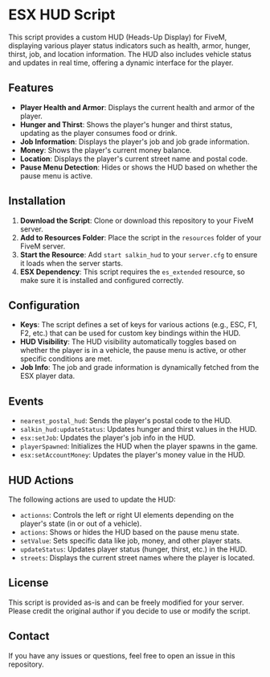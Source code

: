 # ESX HUD Script

This script provides a custom HUD (Heads-Up Display) for FiveM, displaying various player status indicators such as health, armor, hunger, thirst, job, and location information. The HUD also includes vehicle status and updates in real time, offering a dynamic interface for the player.

## Features

- **Player Health and Armor**: Displays the current health and armor of the player.
- **Hunger and Thirst**: Shows the player's hunger and thirst status, updating as the player consumes food or drink.
- **Job Information**: Displays the player's job and job grade information.
- **Money**: Shows the player's current money balance.
- **Location**: Displays the player's current street name and postal code.
- **Pause Menu Detection**: Hides or shows the HUD based on whether the pause menu is active.

## Installation

1. **Download the Script**: Clone or download this repository to your FiveM server.
2. **Add to Resources Folder**: Place the script in the `resources` folder of your FiveM server.
3. **Start the Resource**: Add `start salkin_hud` to your `server.cfg` to ensure it loads when the server starts.
4. **ESX Dependency**: This script requires the `es_extended` resource, so make sure it is installed and configured correctly.

## Configuration

- **Keys**: The script defines a set of keys for various actions (e.g., ESC, F1, F2, etc.) that can be used for custom key bindings within the HUD.
- **HUD Visibility**: The HUD visibility automatically toggles based on whether the player is in a vehicle, the pause menu is active, or other specific conditions are met.
- **Job Info**: The job and grade information is dynamically fetched from the ESX player data.

## Events

- `nearest_postal_hud`: Sends the player's postal code to the HUD.
- `salkin_hud:updateStatus`: Updates hunger and thirst values in the HUD.
- `esx:setJob`: Updates the player's job info in the HUD.
- `playerSpawned`: Initializes the HUD when the player spawns in the game.
- `esx:setAccountMoney`: Updates the player's money value in the HUD.

## HUD Actions

The following actions are used to update the HUD:

- `actionns`: Controls the left or right UI elements depending on the player's state (in or out of a vehicle).
- `actions`: Shows or hides the HUD based on the pause menu state.
- `setValue`: Sets specific data like job, money, and other player stats.
- `updateStatus`: Updates player status (hunger, thirst, etc.) in the HUD.
- `streets`: Displays the current street names where the player is located.

## License

This script is provided as-is and can be freely modified for your server. Please credit the original author if you decide to use or modify the script. 

## Contact

If you have any issues or questions, feel free to open an issue in this repository. 
